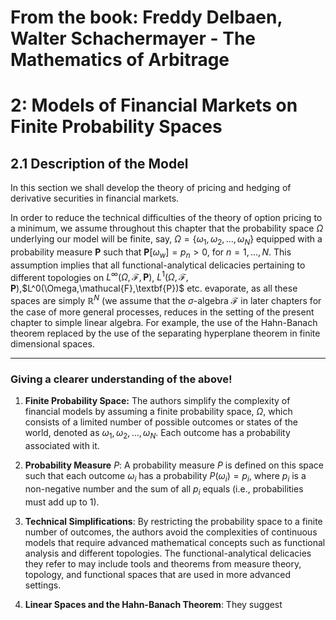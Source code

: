# From the book: Freddy Delbaen, Walter Schachermayer - The Mathematics of Arbitrage
# 2: Models of Financial Markets on Finite Probability Spaces
## 2.1 Description of the Model

In this section we shall develop the theory of pricing and hedging of derivative securities in financial
markets.

In order to reduce the technical difficulties of the theory of option pricing to a minimum, we assume 
throughout this chapter that the probability space $\Omega$ underlying our model will be finite, say,
$\Omega=\{\omega_1,\omega_2,...,\omega_N\}$ equipped with a probability measure $\textbf{P}$ such that 
$\textbf{P}[\omega_w]=p_n>0$, for $n=1,...,N$. This assumption implies that all functional-analytical
delicacies pertaining to different topologies on $L^\infty(\Omega,\mathcal{F},\textbf{P})$,
$L^1(\Omega,\mathcal{F},\textbf{P})$,$L^0(\Omega,\mathucal{F},\textbf{P})$ etc. evaporate, as all these 
spaces are simply $\mathbb{R}^N$ (we assume that the $\sigma$-algebra $\mathcal{F}$ in later chapters
for the case of more general processes, reduces in the setting of the present chapter to simple linear 
algebra. For example, the use of the Hahn-Banach theorem replaced by the use of the separating hyperplane
theorem in finite dimensional spaces.

***
### Giving a clearer understanding of the above!
1.  **Finite Probability Space:**   The authors simplify the complexity of financial models by assuming
                                    a finite probability space, $\Omega$, which consists of a limited 
                                    number of possible outcomes or states of the world, denoted as
                                    $\omega_1,\omega_2,...,\omega_N$. Each outcome has a probability
                                    associated with it.

2.  **Probability Measure** $P$:    A probability measure $P$ is defined on this space such that each 
                                    outcome $\omega_i$ has a probability $P(\omega_i)=p_i$, where 
                                    $p_i$ is a non-negative number and the sum of all $p_i$ equals
                                    (i.e., probabilities must add up to 1).

3.  **Technical Simplifications**:  By restricting the probability space to a finite number of outcomes,
                                    the authors avoid the complexities of continuous models that require
                                    advanced mathematical concepts such as functional analysis and different
                                    topologies. The functional-analytical delicacies they refer to may
                                    include tools and theorems from measure theory, topology, and functional
                                    spaces that are used in more advanced settings.

4.  **Linear Spaces and the Hahn-Banach Theorem**:  They suggest

